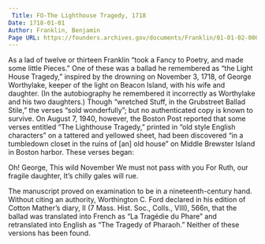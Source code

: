 ```yaml
---
 Title: FO-The Lighthouse Tragedy, 1718
Date: 1718-01-01
Author: Franklin, Benjamin
Page URL: https://founders.archives.gov/documents/Franklin/01-01-02-0006
---
```

As a lad of twelve or thirteen Franklin “took a Fancy to Poetry, and made some little Pieces.” One of these was a ballad he remembered as “the Light House Tragedy,” inspired by the drowning on November 3, 1718, of George Worthylake, keeper of the light on Beacon Island, with his wife and daughter. (In the autobiography he remembered it incorrectly as Worthylake and his two daughters.) Though “wretched Stuff, in the Grubstreet Ballad Stile,” the verses “sold wonderfully”; but no authenticated copy is known to survive. On August 7, 1940, however, the Boston Post reported that some verses entitled “The Lighthouse Tragedy,” printed in “old style English characters” on a tattered and yellowed sheet, had been discovered “in a tumbledown closet in the ruins of [an] old house” on Middle Brewster Island in Boston harbor. These verses began:
  
Oh! George, This wild November
We must not pass with you
For Ruth, our fragile daughter,
It’s chilly gales will rue.

The manuscript proved on examination to be in a nineteenth-century hand.
Without citing an authority, Worthington C. Ford declared in his edition of Cotton Mather’s diary, II (7 Mass. Hist. Soc., Colls., VIII), 566n, that the ballad was translated into French as “La Tragédie du Phare” and retranslated into English as “The Tragedy of Pharaoh.” Neither of these versions has been found.
